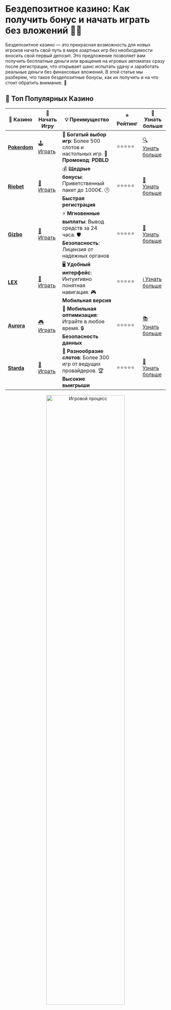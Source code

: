 # Бездепозитное казино: Как получить бонус и начать играть без вложений 🎰💸

Бездепозитное казино — это прекрасная возможность для новых игроков начать свой путь в мире азартных игр без необходимости вносить свой первый депозит. Это предложение позволяет вам получить бесплатные деньги или вращения на игровых автоматах сразу после регистрации, что открывает шанс испытать удачу и заработать реальные деньги без финансовых вложений. В этой статье мы разберем, что такое бездепозитные бонусы, как их получить и на что стоит обратить внимание. 🎉

## 🌟 Топ Популярных Казино

| 🎲 **Казино** | 🔗 **Начать Игру** | 💡 **Преимущество** | ⭐ **Рейтинг** | 🔗 **Узнать больше** |
|--------------|---------------------|---------------------|----------------|----------------------|
| [**Pokerdom**](https://brandplay.link/4k77v2yx) | [🕹️ Играть](https://brandplay.link/4k77v2yx) | 🎉 **Богатый выбор игр**: Более 500 слотов и настольных игр. 🎁 **Промокод**: **PDBLD** | ⭐⭐⭐⭐⭐ | [🔍 Узнать больше](https://brandplay.link/4k77v2yx) |
| [**Riobet**](https://brandplay.link/7xBLTPyj) | [🎰 Играть](https://brandplay.link/7xBLTPyj) | 💰 **Щедрые бонусы**: Приветственный пакет до 1000€. 🕒 **Быстрая регистрация** | ⭐⭐⭐⭐⭐ | [📖 Узнать больше](https://brandplay.link/7xBLTPyj) |
| [**Gizbo**](https://brandplay.link/bprXw4YV) | [🎲 Играть](https://brandplay.link/bprXw4YV) | ⚡ **Мгновенные выплаты**: Вывод средств за 24 часа. 🛡️ **Безопасность**: Лицензия от надежных органов | ⭐⭐⭐⭐⭐ | [📝 Узнать больше](https://brandplay.link/bprXw4YV) |
| [**LEX**](https://brandplay.link/zW4hdDFV) | [🤑 Играть](https://brandplay.link/zW4hdDFV) | 🖥️ **Удобный интерфейс**: Интуитивно понятная навигация. 🎮 **Мобильная версия** | ⭐⭐⭐⭐⭐ | [ℹ️ Узнать больше](https://brandplay.link/zW4hdDFV) |
| [**Aurora**](https://10trafic-stat2.com/click/668546556bcc6313411604bd/6766/13032/subaccount) | [🎮 Играть](https://10trafic-stat2.com/click/668546556bcc6313411604bd/6766/13032/subaccount) | 📱 **Мобильная оптимизация**: Играйте в любое время. 🔒 **Безопасность данных** | ⭐⭐⭐⭐⭐ | [📚 Узнать больше](https://10trafic-stat2.com/click/668546556bcc6313411604bd/6766/13032/subaccount) |
| [**Starda**](https://brandplay.link/fB7xwRFL) | [🎯 Играть](https://brandplay.link/fB7xwRFL) | 🎰 **Разнообразие слотов**: Более 300 игр от ведущих провайдеров. 🏆 **Высокие выигрыши** | ⭐⭐⭐⭐⭐ | [🔎 Узнать больше](https://brandplay.link/fB7xwRFL) |

<div align="center">
    <img src="https://i.pinimg.com/originals/1d/b3/25/1db325483acbe642c6d4e6fdd73a4988.gif" alt="Игровой процесс" width="70%">
</div>

## 💎 Лучшие Бонусы и Акции

| 🎲 **Казино** | 🔗 **Начать Игру** | 💡 **Преимущество** | ⭐ **Рейтинг** | 🔗 **Узнать больше** |
|--------------|---------------------|---------------------|----------------|----------------------|
| [**Kometa**](https://brandplay.link/8ZymQJV8) | [🎰 Играть](https://brandplay.link/8ZymQJV8) | 🎁 **Эксклюзивные бонусы**: Регулярные акции и промо. 🔄 **Программы лояльности** | ⭐⭐⭐⭐☆ | [🔍 Узнать больше](https://brandplay.link/8ZymQJV8) |
| [**R7**](https://brandplay.link/bMd3Yjsw) | [🕹️ Играть](https://brandplay.link/bMd3Yjsw) | 🕒 **Круглосуточная поддержка**: Всегда на связи. 💸 **Высокие лимиты** | ⭐⭐⭐⭐☆ | [📖 Узнать больше](https://brandplay.link/bMd3Yjsw) |
| [**7K**](https://brandplay.link/BvQyFShp) | [🎲 Играть](https://brandplay.link/BvQyFShp) | 🌟 **Эксклюзивные бонусы**: Только для VIP игроков. 🎉 **Сезонные акции** | ⭐⭐⭐⭐☆ | [📝 Узнать больше](https://brandplay.link/BvQyFShp) |
| [**Kent**](https://brandplay.link/Fv2WP3js) | [🤑 Играть](https://brandplay.link/Fv2WP3js) | 📈 **Высокий RTP**: Более 98%. 💼 **Профессиональная поддержка** | ⭐⭐⭐⭐☆ | [ℹ️ Узнать больше](https://brandplay.link/Fv2WP3js) |
| [**1Xslots**](https://brandplay.link/hSB1khtr) | [🎮 Играть](https://brandplay.link/hSB1khtr) | 🎉 **Множество акций**: Еженедельные бонусы и турниры. 🛡️ **Безопасность** | ⭐⭐⭐⭐☆ | [📚 Узнать больше](https://brandplay.link/hSB1khtr) |
| [**Gama**](https://brandplay.link/j6NMKsDz) | [🎯 Играть](https://brandplay.link/j6NMKsDz) | 🔍 **Интуитивный интерфейс**: Легкость использования. 🏅 **Престижные турниры** | ⭐⭐⭐⭐☆ | [🔎 Узнать больше](https://brandplay.link/j6NMKsDz) |

<div align="center">
    <img src="https://i.pinimg.com/originals/1d/b3/25/1db325483acbe642c6d4e6fdd73a4988.gif" alt="Игровой процесс" width="70%">
</div>

## 🚀 Быстрые Выигрыши и Поддержка

| 🎲 **Казино** | 🔗 **Начать Игру** | 💡 **Преимущество** | ⭐ **Рейтинг** | 🔗 **Узнать больше** |
|--------------|---------------------|---------------------|----------------|----------------------|
| [**Onion**](https://brandplay.link/zBGRVpQ9) | [🎰 Играть](https://brandplay.link/zBGRVpQ9) | 🤑 **Низкие ставки**: Идеально для начинающих. 🔄 **Быстрые выводы** | ⭐⭐⭐⭐☆ | [🔍 Узнать больше](https://brandplay.link/zBGRVpQ9) |
| [**Чемпион**](https://temon-gter.cfd/go/lRq?p80412p304504pcc44t17455) | [🕹️ Играть](https://temon-gter.cfd/go/lRq?p80412p304504pcc44t17455) | 🏅 **Лояльная программа**: Награды за активность. 🎁 **Ежемесячные бонусы** | ⭐⭐⭐⭐☆ | [📖 Узнать больше](https://temon-gter.cfd/go/lRq?p80412p304504pcc44t17455) |
| [**Vavada**](https://vavadapartner.pro/?promo=ea5c9275-6854-4505-94fc-95ab18221945-linkb2) | [🎲 Играть](https://vavadapartner.pro/?promo=ea5c9275-6854-4505-94fc-95ab18221945-linkb2) | 🚀 **Быстрая регистрация**: Начните играть мгновенно. 🔐 **Безопасные транзакции** | ⭐⭐⭐⭐☆ | [📝 Узнать больше](https://vavadapartner.pro/?promo=ea5c9275-6854-4505-94fc-95ab18221945-linkb2) |
| [**Friends**](https://gofriends.kim/linkb2) | [🤑 Играть](https://gofriends.kim/linkb2) | 🤝 **Социальные игры**: Играйте с друзьями. 🌐 **Мультиплатформенность** | ⭐⭐⭐⭐☆ | [ℹ️ Узнать больше](https://gofriends.kim/linkb2) |
| [**1WIN**](https://brandplay.link/smXVpBbG) | [🎮 Играть](https://brandplay.link/smXVpBbG) | 🏆 **Спортивные ставки**: Широкий выбор видов спорта. 💵 **Высокие коэффициенты** | ⭐⭐⭐⭐☆ | [📚 Узнать больше](https://brandplay.link/smXVpBbG) |
| [**Drip**](https://drp-ircp01.com/c07e6a3db) | [🎯 Играть](https://drp-ircp01.com/c07e6a3db) | 🌐 **Инновационные игры**: Новейшие игровые технологии. 🛡️ **Высокая безопасность** | ⭐⭐⭐⭐☆ | [🔎 Узнать больше](https://drp-ircp01.com/c07e6a3db) |
| [**JoyCasino**](https://rpc30.call2me.pro/?/ru/registration?apkpop=0&partner=p24970p3291217pc98f) | [🎰 Играть](https://rpc30.call2me.pro/?/ru/registration?apkpop=0&partner=p24970p3291217pc98f) | 🎁 **Приятные бонусы**: Ежедневные акции и подарки. 🕹️ **Разнообразие игр** | ⭐⭐⭐⭐☆ | [🔍 Узнать больше](https://rpc30.call2me.pro/?/ru/registration?apkpop=0&partner=p24970p3291217pc98f) |

<div align="center">
    <img src="https://i.pinimg.com/originals/1d/b3/25/1db325483acbe642c6d4e6fdd73a4988.gif" alt="Игровой процесс" width="70%">
</div>
---

✨ **Выбирайте лучшее казино для себя и наслаждайтесь игрой! Удачи!** ✨

## Что такое бездепозитное казино? 🎁

Бездепозитное казино — это онлайн-казино, которое предоставляет бонусы новым игрокам без необходимости внесения депозита. Такие бонусы могут быть в виде бесплатных вращений (фриспинов) или денежных средств, которые можно использовать для ставок на различных играх. Эти бонусы помогают новичкам ознакомиться с платформой и её играми, не рискуя своими деньгами. 🎮

### Как получить бездепозитный бонус? 📝

Чтобы получить бонус в бездепозитном казино, выполните несколько простых шагов:

1. **Выберите казино с бездепозитным бонусом** 💻  
   Найдите казино, которое предлагает бездепозитные бонусы. Обратите внимание на его репутацию, наличие лицензии и условия предоставления бонуса.

2. **Зарегистрируйтесь на платформе** 🆕  
   Перейдите на сайт казино и создайте учетную запись. Для этого нужно будет указать основные данные — имя, email и придумать пароль.

3. **Подтвердите учетную запись** ✅  
   Большинство казино требует подтверждения вашей учетной записи. Это может быть сделано через email или с помощью смс-кода.

4. **Активируйте бонус** 🎁  
   В некоторых случаях бонус будет зачислен автоматически, в других — нужно ввести специальный промокод или выполнить дополнительные действия.

5. **Начните играть!** 🎰  
   После активации бонуса вы получите возможность начать играть на виртуальные деньги, и, если повезет, выиграть реальные средства.

## Виды бездепозитных бонусов 💡

1. **Бесплатные вращения (фриспины)** 🎰  
   Это один из самых популярных видов бездепозитных бонусов. Казино предоставляет игрокам несколько бесплатных спинов на популярных слотах, что дает шанс выиграть реальные деньги без вложений.

2. **Бонусы в виде денег** 💵  
   В некоторых казино бездепозитный бонус предоставляется в виде денежного бонуса, который можно использовать для ставок на любые игры.

3. **Бонусы в виде турнирных билетов** 🏆  
   Некоторые платформы предлагают бездепозитные бонусы в виде бесплатных билетов на турниры. Это дает возможность выиграть крупные призы, участвуя в азартных соревнованиях.

## Как правильно использовать бездепозитный бонус? 🏆

1. **Читайте условия бонуса** 📜  
   Прежде чем начинать игру, важно внимательно ознакомиться с условиями бонуса. Некоторые казино требуют выполнить ставку (вейджер), прежде чем вы сможете вывести свои выигрыши. Также может быть ограничение по времени использования бонуса.

2. **Выбирайте игры с высокой отдачей (RTP)** 🎰  
   Для повышения шансов на выигрыш выбирайте слоты с высоким коэффициентом отдачи (RTP). Это даст вам больше шансов на успех в долгосрочной перспективе.

3. **Игры с низким вейджером** 💰  
   Для того чтобы быстрее выполнить условия по ставкам, выбирайте игры, которые имеют низкие требования по вейджеру. Это увеличит шансы на успешное завершение бонусных условий.

4. **Не забывайте про ограничения на вывод** 💳  
   Многие казино ограничивают сумму, которую можно вывести с бездепозитного бонуса. Убедитесь, что вы ознакомились с этими условиями, чтобы избежать неприятных сюрпризов.

## Преимущества бездепозитного бонуса 🌟

1. **Без риска для собственного кошелька** 💸  
   Самое главное преимущество — это отсутствие риска. Вы получаете бесплатные деньги или вращения, чтобы испытать удачу, не тратя собственные средства.

2. **Шанс на реальные выигрыши** 🏆  
   Несмотря на то, что бонус предоставляется бесплатно, с его помощью можно выиграть реальные деньги, которые можно вывести на карту.

3. **Без необходимости делать депозит** 🏦  
   Для получения бездепозитного бонуса не нужно вносить деньги, что делает его идеальным вариантом для тех, кто хочет начать играть в казино, не рискуя.

4. **Ознакомление с казино и его играми** 🎮  
   Бездепозитный бонус помогает лучше познакомиться с казино, его интерфейсом, разнообразием игр и качеством обслуживания без каких-либо финансовых обязательств.

## Недостатки бездепозитного бонуса ⚠️

1. **Ограничения на вывод** 💳  
   В большинстве случаев, выигранные с бездепозитного бонуса деньги нельзя сразу вывести. Для этого нужно выполнить условия по ставкам или бонусные требования.

2. **Маленькие суммы бонусов** 💵  
   Часто бездепозитные бонусы предоставляются в виде небольших сумм, что ограничивает возможности для серьезных выигрышей.

3. **Ограничения на игры** 🚫  
   Некоторые казино ограничивают использование бездепозитных бонусов для определенных игр. Это может снизить гибкость в выборе игры.

4. **Сроки действия бонуса** ⏳  
   Большинство бездепозитных бонусов имеют ограниченный срок действия. Убедитесь, что вы успеете использовать бонус до его истечения.

## Заключение

Бездепозитное казино — это отличная возможность для новых игроков начать свой путь в онлайн-играх без финансовых рисков. Получив бесплатные деньги или фриспины, вы можете начать свою игру и, возможно, выиграть реальные деньги. Важно внимательно читать условия бонуса, чтобы понимать, как его правильно использовать и какие требования нужно выполнить.

**Попробуйте бездепозитное казино и начните свою игру с бесплатных бонусов!** 🎰💸
